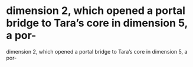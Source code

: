 # dimension 2, which opened a portal bridge to Tara’s core in dimension 5, a por-

dimension 2, which opened a portal bridge to Tara’s core in dimension 5, a por-